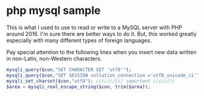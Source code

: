 # php mysql sample
This is what I used to use to read or write to a MySQL server with PHP around 2016.
I'm sure there are better ways to do it. But, this worked greatly especially with many different types of foreign languages.

Pay special attention to the following lines when you insert new data written in non-Latin, non-Western characters.

```PHP
mysqli_query($con,"SET CHARACTER SET 'utf8'");
mysqli_query($con,"SET SESSION collation_connection ='utf8_unicode_ci'");
mysqli_set_charset($con,"utf8"); ////////// important ////////
$area = mysqli_real_escape_string($con, trim($area));
```

